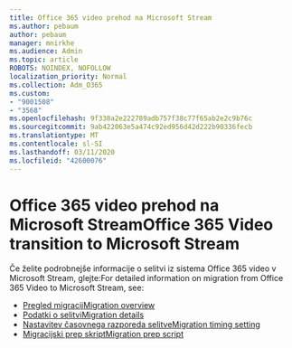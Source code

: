 ```yaml
---
title: Office 365 video prehod na Microsoft Stream
ms.author: pebaum
author: pebaum
manager: mnirkhe
ms.audience: Admin
ms.topic: article
ROBOTS: NOINDEX, NOFOLLOW
localization_priority: Normal
ms.collection: Adm_O365
ms.custom:
- "9001508"
- "3568"
ms.openlocfilehash: 9f338a2e222789adb757f38c77f65ab2e2c9b76c
ms.sourcegitcommit: 9ab422063e5a474c92ed956d42d222b90336fecb
ms.translationtype: MT
ms.contentlocale: sl-SI
ms.lasthandoff: 03/11/2020
ms.locfileid: "42600076"
---
```

# <a name="office-365-video-transition-to-microsoft-stream"></a><span data-ttu-id="fd029-102">Office 365 video prehod na Microsoft Stream</span><span class="sxs-lookup"><span data-stu-id="fd029-102">Office 365 Video transition to Microsoft Stream</span></span>

<span data-ttu-id="fd029-103">Če želite podrobnejše informacije o selitvi iz sistema Office 365 video v Microsoft Stream, glejte:</span><span class="sxs-lookup"><span data-stu-id="fd029-103">For detailed information on migration from Office 365 Video to Microsoft Stream, see:</span></span>

- [<span data-ttu-id="fd029-104">Pregled migracij</span><span class="sxs-lookup"><span data-stu-id="fd029-104">Migration overview</span></span>](https://docs.microsoft.com/stream/migrate-from-office-365)
- [<span data-ttu-id="fd029-105">Podatki o selitvi</span><span class="sxs-lookup"><span data-stu-id="fd029-105">Migration details</span></span>](https://docs.microsoft.com/stream/migration-experience)
- [<span data-ttu-id="fd029-106">Nastavitev časovnega razporeda selitve</span><span class="sxs-lookup"><span data-stu-id="fd029-106">Migration timing setting</span></span>](https://docs.microsoft.com/stream/migration-o365video-timing-setting)
- [<span data-ttu-id="fd029-107">Migracijski prep skript</span><span class="sxs-lookup"><span data-stu-id="fd029-107">Migration prep script</span></span>](https://docs.microsoft.com/stream/migration-o365video-prep)
